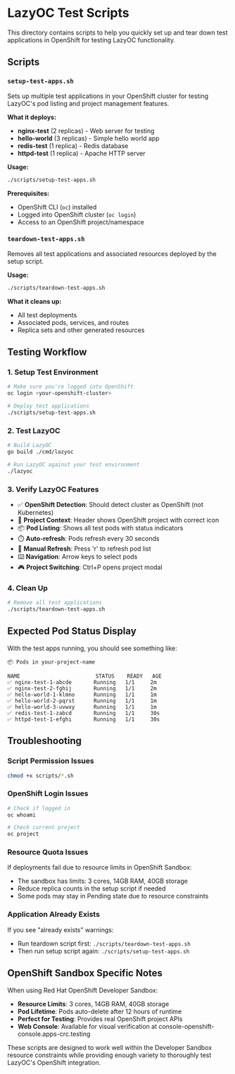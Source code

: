 # LazyOC Test Scripts

This directory contains scripts to help you quickly set up and tear down test applications in OpenShift for testing LazyOC functionality.

## Scripts

### `setup-test-apps.sh`
Sets up multiple test applications in your OpenShift cluster for testing LazyOC's pod listing and project management features.

**What it deploys:**
- **nginx-test** (2 replicas) - Web server for testing
- **hello-world** (3 replicas) - Simple hello world app
- **redis-test** (1 replica) - Redis database
- **httpd-test** (1 replica) - Apache HTTP server

**Usage:**
```bash
./scripts/setup-test-apps.sh
```

**Prerequisites:**
- OpenShift CLI (`oc`) installed
- Logged into OpenShift cluster (`oc login`)
- Access to an OpenShift project/namespace

### `teardown-test-apps.sh`
Removes all test applications and associated resources deployed by the setup script.

**Usage:**
```bash
./scripts/teardown-test-apps.sh
```

**What it cleans up:**
- All test deployments
- Associated pods, services, and routes
- Replica sets and other generated resources

## Testing Workflow

### 1. Setup Test Environment
```bash
# Make sure you're logged into OpenShift
oc login <your-openshift-cluster>

# Deploy test applications
./scripts/setup-test-apps.sh
```

### 2. Test LazyOC
```bash
# Build LazyOC
go build ./cmd/lazyoc

# Run LazyOC against your test environment
./lazyoc
```

### 3. Verify LazyOC Features
- ✅ **OpenShift Detection**: Should detect cluster as OpenShift (not Kubernetes)
- 🎯 **Project Context**: Header shows OpenShift project with correct icon
- 📦 **Pod Listing**: Shows all test pods with status indicators
- ⏱️ **Auto-refresh**: Pods refresh every 30 seconds
- 🔄 **Manual Refresh**: Press 'r' to refresh pod list
- ⌨️ **Navigation**: Arrow keys to select pods
- 🎮 **Project Switching**: Ctrl+P opens project modal

### 4. Clean Up
```bash
# Remove all test applications
./scripts/teardown-test-apps.sh
```

## Expected Pod Status Display

With the test apps running, you should see something like:
```
📦 Pods in your-project-name

NAME                        STATUS    READY   AGE
✅ nginx-test-1-abcde       Running   1/1     2m
✅ nginx-test-2-fghij       Running   1/1     2m  
✅ hello-world-1-klmno      Running   1/1     1m
✅ hello-world-2-pqrst      Running   1/1     1m
✅ hello-world-3-uvwxy      Running   1/1     1m
✅ redis-test-1-zabcd       Running   1/1     30s
✅ httpd-test-1-efghi       Running   1/1     30s
```

## Troubleshooting

### Script Permission Issues
```bash
chmod +x scripts/*.sh
```

### OpenShift Login Issues
```bash
# Check if logged in
oc whoami

# Check current project
oc project
```

### Resource Quota Issues
If deployments fail due to resource limits in OpenShift Sandbox:
- The sandbox has limits: 3 cores, 14GB RAM, 40GB storage
- Reduce replica counts in the setup script if needed
- Some pods may stay in Pending state due to resource constraints

### Application Already Exists
If you see "already exists" warnings:
- Run teardown script first: `./scripts/teardown-test-apps.sh`
- Then run setup script again: `./scripts/setup-test-apps.sh`

## OpenShift Sandbox Specific Notes

When using Red Hat OpenShift Developer Sandbox:
- **Resource Limits**: 3 cores, 14GB RAM, 40GB storage
- **Pod Lifetime**: Pods auto-delete after 12 hours of runtime
- **Perfect for Testing**: Provides real OpenShift project APIs
- **Web Console**: Available for visual verification at console-openshift-console.apps-crc.testing

These scripts are designed to work well within the Developer Sandbox resource constraints while providing enough variety to thoroughly test LazyOC's OpenShift integration.